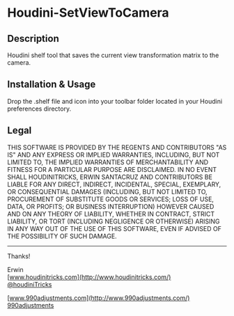 Houdini-SetViewToCamera
=======================

Description
-----------

Houdini shelf tool that saves the current view transformation matrix to the camera.

Installation & Usage
--------------------

Drop the .shelf file and icon into your toolbar folder located in your Houdini preferences directory.

Legal
-----

THIS SOFTWARE IS PROVIDED BY THE REGENTS AND CONTRIBUTORS "AS IS" AND ANY
EXPRESS OR IMPLIED WARRANTIES, INCLUDING, BUT NOT LIMITED TO, THE IMPLIED
WARRANTIES OF MERCHANTABILITY AND FITNESS FOR A PARTICULAR PURPOSE ARE
DISCLAIMED. IN NO EVENT SHALL HOUDINITRICKS, ERWIN SANTACRUZ AND CONTRIBUTORS
BE LIABLE FOR ANY DIRECT, INDIRECT, INCIDENTAL, SPECIAL, EXEMPLARY, OR CONSEQUENTIAL
DAMAGES (INCLUDING, BUT NOT LIMITED TO, PROCUREMENT OF SUBSTITUTE GOODS OR SERVICES;
LOSS OF USE, DATA, OR PROFITS; OR BUSINESS INTERRUPTION) HOWEVER CAUSED AND
ON ANY THEORY OF LIABILITY, WHETHER IN CONTRACT, STRICT LIABILITY, OR TORT
(INCLUDING NEGLIGENCE OR OTHERWISE) ARISING IN ANY WAY OUT OF THE USE OF THIS
SOFTWARE, EVEN IF ADVISED OF THE POSSIBILITY OF SUCH DAMAGE.

------------

Thanks!

Erwin  
[www.houdinitricks.com](http://www.houdinitricks.com/)  
[@houdiniTricks](http://www.twitter.com/houdinitricks/)

[www.990adjustments.com](http://www.990adjustments.com/)  
[990adjustments](http://www.twitter.com/990adjustments/)